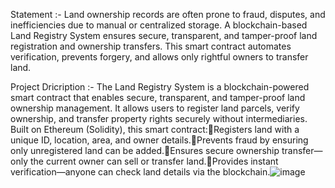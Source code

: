 Statement :-
Land ownership records are often prone to fraud, disputes, and inefficiencies due to manual or centralized storage. A blockchain-based Land Registry System ensures secure, transparent, and tamper-proof land registration and ownership transfers. This smart contract automates verification, prevents forgery, and allows only rightful owners to transfer land.


Project Dricription :-
The Land Registry System is a blockchain-powered smart contract that enables secure, transparent, and tamper-proof land ownership management. It allows users to register land parcels, verify ownership, and transfer property rights securely without intermediaries.
Built on Ethereum (Solidity), this smart contract:Registers land with a unique ID, location, area, and owner details.Prevents fraud by ensuring only unregistered land can be added.Ensures secure ownership transfer—only the current owner can sell or transfer land.Provides instant verification—anyone can check land details via the blockchain.![image](https://github.com/user-attachments/assets/cda3b155-9598-4f97-951e-0af1f20b93c0)
